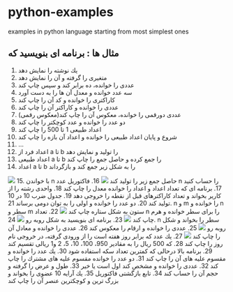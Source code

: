 # python-examples
examples in python language starting from most simplest ones

## مثال ها : برنامه ای بنویسید که ##
1. <div dir="rtl"> يك نوشته را نمايش دهد </div>
2. متغيرى را گرفته و آن را نمايش دهد
3. عددى را خوانده، ده برابر كند و سپس چاپ كند
4. سه عدد خوانده و معدل آن ها را به دست آورد
5. كاراكترى را خوانده و كد آن را چاپ كند
6. عددى را خوانده و كاراكتر آن را چاپ كند
7. عددى دورقمى را خوانده، معكوس آن را چاپ كند(معكوس رقمى)
8. دو عدد را خوانده و عدد كوچكتر را چاپ كند
9. اعداد طبيعى 1 تا 500 را چاپ كند
10. شروع و پايان اعداد طبيعى را خوانده و اعداد آن بازه را چاپ كند
11. ...
12. اعداد فرد از a تا b را توليد و نمايش دهد
13. اعداد طبيعى a تا b را جمع كرده و حاصل جمع را چاپ كند
14. اعداد a تا b را به شكل زير جمع كند و بازگرداند
<img src="https://laravel.com/assets/img/components/logo-laravel.svg">
15. با خواندن n حاصل جمع زير را توليد كند
<img src="https://laravel.com/assets/img/components/logo-laravel.svg">
16. فاكتوريل عدد n را حساب كنيد
17. برنامه اى كه تعداد اعداد و اعداد را خوانده معدل را چاپ كند
18. واحدى رشته را از كارير بخواند و تعداد كاراكترهاى قبل از نقطه را خروجى دهد
19. جدول ضرب 10 در 10 توليد كند
20. دو عدد را خوانده و اولى را به توان دومى برساند
21. n و m را خوانده و n سطر و m ستون به شكل ستاره چاپ كند
<img src="https://laravel.com/assets/img/components/logo-laravel.svg">
22. تعداد n را براى سطر خوانده و هرم چاپ كند
<img src="https://laravel.com/assets/img/components/logo-laravel.svg">
23. برنامه اى بنويسيد به شكل روبه رو
<img src="https://laravel.com/assets/img/components/logo-laravel.svg">
24. n سطر را بخواند و شكل روبه رو
<img src="https://laravel.com/assets/img/components/logo-laravel.svg">
25. عددى را خوانده و ارقام را معكوس كند
26. عددى را خوانده و معادل آن را چاپ كند
<img src="https://laravel.com/assets/img/components/logo-laravel.svg">
27. يك عدد كه برابر روز هفته است را از ورودى گرفته، در خروجى نام روز را چاپ كند
28. كه 500 ريال را به مقادير 950، 100، 10، 5، 2 و1  ريالى تقسيم كند
29. برنامه بالا درحالى كه كمترين تعداد سكه استفاده شود
30. يك عدد را خوانده و مقسوم عليه هاى آن را چاپ كند
31. دو عدد را خوانده مقسوم عليه هاى مشترك را چاپ كند
32. عددى را خوانده و مشخص كند اول است يا خير
33. طول و عرض را گرفته و حجم آن را حساب كند
34. تابع بازگشتى فاكتوريل
35. يك آرايه 10 عضوى را بخواند و بزرگ ترين و كوچكترين عنصر آن را چاپ كند